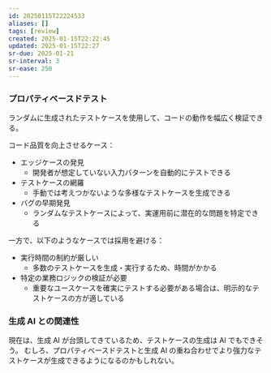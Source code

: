 ```yaml
---
id: 20250115T22224533
aliases: []
tags: [review]
created: 2025-01-15T22:22:45
updated: 2025-01-15T22:27
sr-due: 2025-01-21
sr-interval: 3
sr-ease: 250
---
```


### プロパティベースドテスト

ランダムに生成されたテストケースを使用して、コードの動作を幅広く検証できる。

コード品質を向上させるケース：

- エッジケースの発見
    - 開発者が想定していない入力パターンを自動的にテストできる
- テストケースの網羅
    - 手動では考えつかないような多様なテストケースを生成できる
- バグの早期発見
    - ランダムなテストケースによって、実運用前に潜在的な問題を特定できる

一方で、以下のようなケースでは採用を避ける：

- 実行時間の制約が厳しい
    - 多数のテストケースを生成・実行するため、時間がかかる
- 特定の業務ロジックの検証が必要
    - 重要なユースケースを確実にテストする必要がある場合は、明示的なテストケースの方が適している

### 生成 AI との関連性

現在は、生成 AI が台頭してきているため、テストケースの生成は AI でもできそう。
むしろ、プロパティベースドテストと生成 AI の重ね合わせでより強力なテストケースが生成できるようになるのかもしれない。


